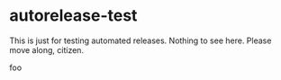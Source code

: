 # autorelease-test

This is just for testing automated releases. Nothing to see here. Please move along, citizen.

foo
